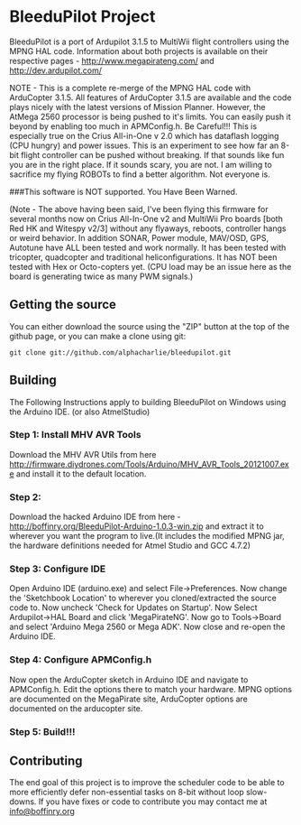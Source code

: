 # BleeduPilot Project

BleeduPilot is a port of Ardupilot 3.1.5 to MultiWii flight controllers using the MPNG HAL code. Information 
about both projects is available on their respective pages - 
http://www.megapirateng.com/ and http://dev.ardupilot.com/

NOTE - This is a complete re-merge of the MPNG HAL code with ArduCopter 3.1.5. All features of ArduCopter 3.1.5 
are available and the code plays nicely with the latest versions of Mission Planner. However, the AtMega 2560 processor is being 
pushed to it's limits. You can easily push it beyond by enabling too much in APMConfig.h. Be Careful!!! This is especially true 
on the Crius All-in-One v 2.0 which has dataflash logging (CPU hungry) and power issues. This is an experiment to see how far an 
8-bit flight controller can be pushed without breaking. If that sounds like fun you are in the right place. If it sounds scary, 
you are not. I am willing to sacrifice my flying ROBOTs to find a better algorithm. Not everyone is.

###This software is NOT supported. You Have Been Warned.

(Note - The above having been said, I've been flying this firmware for several months now on Crius All-In-One v2 and MultiWii Pro boards [both Red HK and Witespy v2/3] without any flyaways, reboots, controller hangs or weird behavior. In addition SONAR, Power module, MAV/OSD, GPS, Autotune have ALL been tested and work normally. It has been tested with tricopter, quadcopter and traditional heliconfigurations. It has NOT been tested with Hex or Octo-copters yet. (CPU load may be an issue here as the board is generating twice as many PWM signals.) 

## Getting the source

You can either download the source using the "ZIP" button at the top
of the github page, or you can make a clone using git:

```
git clone git://github.com/alphacharlie/bleedupilot.git
```

## Building
The Following Instructions apply to building BleeduPilot on Windows using the Arduino IDE. (or also AtmelStudio)
### Step 1: Install MHV AVR Tools
Download the MHV AVR Utils from here http://firmware.diydrones.com/Tools/Arduino/MHV_AVR_Tools_20121007.exe and 
install it to the default location.
### Step 2: 
Download the hacked Arduino IDE from here - http://boffinry.org/BleeduPilot-Arduino-1.0.3-win.zip and extract it to wherever you want the 
program to live.(It includes the modified MPNG jar, the hardware definitions needed for Atmel Studio and GCC 4.7.2)
### Step 3: Configure IDE
Open Arduino IDE (arduino.exe) and select File->Preferences. Now change the 'Sketchbook Location' to wherever you cloned/extracted the 
source code to. Now uncheck 'Check for Updates on Startup'. Now Select Ardupilot->HAL Board and click 'MegaPirateNG'. Now go to 
Tools->Board and select 'Arduino Mega 2560 or Mega ADK'. Now close and re-open the Arduino IDE.
### Step 4: Configure APMConfig.h
Now open the ArduCopter sketch in Arduino IDE and navigate to APMConfig.h. Edit the options there to match your hardware. MPNG options are 
documented on the MegaPirate site, ArduCopter options are documented on the arducopter site. 
### Step 5: Build!!!

## Contributing
The end goal of this project is to improve the scheduler code to be able to more efficiently defer non-essential tasks on 8-bit without loop slow-downs. If you have fixes or code to contribute you may contact me at info@boffinry.org

